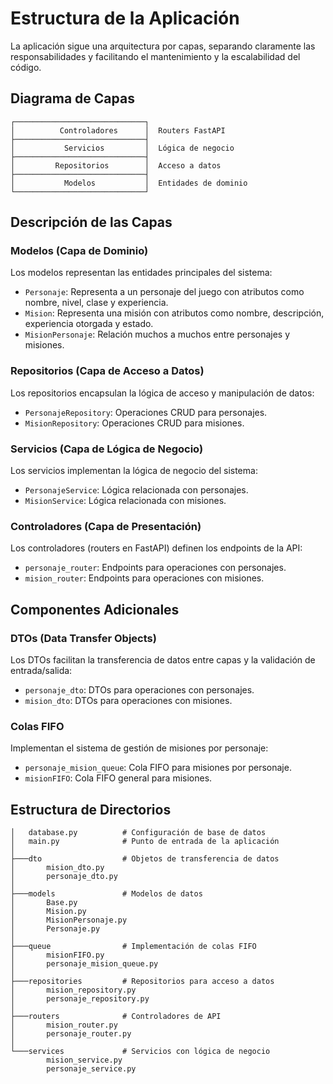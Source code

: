 # Estructura de la Aplicación

La aplicación sigue una arquitectura por capas, separando claramente las responsabilidades y facilitando el mantenimiento y la escalabilidad del código.

## Diagrama de Capas

```
┌─────────────────────────────┐
│          Controladores      │  Routers FastAPI
├─────────────────────────────┤
│           Servicios         │  Lógica de negocio
├─────────────────────────────┤
│         Repositorios        │  Acceso a datos
├─────────────────────────────┤
│           Modelos           │  Entidades de dominio
└─────────────────────────────┘
```

## Descripción de las Capas

### Modelos (Capa de Dominio)

Los modelos representan las entidades principales del sistema:

- `Personaje`: Representa a un personaje del juego con atributos como nombre, nivel, clase y experiencia.
- `Mision`: Representa una misión con atributos como nombre, descripción, experiencia otorgada y estado.
- `MisionPersonaje`: Relación muchos a muchos entre personajes y misiones.

### Repositorios (Capa de Acceso a Datos)

Los repositorios encapsulan la lógica de acceso y manipulación de datos:

- `PersonajeRepository`: Operaciones CRUD para personajes.
- `MisionRepository`: Operaciones CRUD para misiones.

### Servicios (Capa de Lógica de Negocio)

Los servicios implementan la lógica de negocio del sistema:

- `PersonajeService`: Lógica relacionada con personajes.
- `MisionService`: Lógica relacionada con misiones.

### Controladores (Capa de Presentación)

Los controladores (routers en FastAPI) definen los endpoints de la API:

- `personaje_router`: Endpoints para operaciones con personajes.
- `mision_router`: Endpoints para operaciones con misiones.

## Componentes Adicionales

### DTOs (Data Transfer Objects)

Los DTOs facilitan la transferencia de datos entre capas y la validación de entrada/salida:

- `personaje_dto`: DTOs para operaciones con personajes.
- `mision_dto`: DTOs para operaciones con misiones.

### Colas FIFO

Implementan el sistema de gestión de misiones por personaje:

- `personaje_mision_queue`: Cola FIFO para misiones por personaje.
- `misionFIFO`: Cola FIFO general para misiones.

## Estructura de Directorios

```
│   database.py          # Configuración de base de datos
│   main.py              # Punto de entrada de la aplicación
│
├───dto                  # Objetos de transferencia de datos
│       mision_dto.py
│       personaje_dto.py
│
├───models               # Modelos de datos
│       Base.py
│       Mision.py
│       MisionPersonaje.py
│       Personaje.py
│
├───queue                # Implementación de colas FIFO
│       misionFIFO.py
│       personaje_mision_queue.py
│
├───repositories         # Repositorios para acceso a datos
│       mision_repository.py
│       personaje_repository.py
│
├───routers              # Controladores de API
│       mision_router.py
│       personaje_router.py
│
└───services             # Servicios con lógica de negocio
        mision_service.py
        personaje_service.py
```
